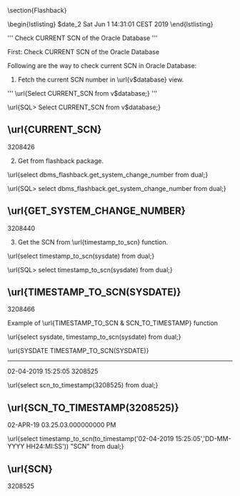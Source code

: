 \section{Flashback}

\begin{lstlisting}
$date_2
Sat Jun  1 14:31:01 CEST 2019
\end{lstlisting}

'''
Check CURRENT SCN of the Oracle Database
'''

First: Check CURRENT SCN of the Oracle Database

Following are the way to check current SCN in Oracle Database:

1. Fetch the current SCN number in \url{v$database} view.

'''
\url{Select CURRENT_SCN from v$database;}
'''

\url{SQL> Select CURRENT_SCN from v$database;}

\url{CURRENT_SCN}
-----------
3208426

2. Get from flashback package.

\url{select dbms_flashback.get_system_change_number from dual;}


\url{SQL> select dbms_flashback.get_system_change_number from dual;}

\url{GET_SYSTEM_CHANGE_NUMBER}
------------------------
3208440

3. Get the SCN from \url{timestamp_to_scn} function.

\url{select timestamp_to_scn(sysdate) from dual;}

 
\url{SQL> select timestamp_to_scn(sysdate) from dual;}

\url{TIMESTAMP_TO_SCN(SYSDATE)}
-------------------------
3208466

Example of \url{TIMESTAMP_TO_SCN & SCN_TO_TIMESTAMP} function

\url{select sysdate, timestamp_to_scn(sysdate) from dual;}

\url{SYSDATE TIMESTAMP_TO_SCN(SYSDATE)}
------------------- -------------------------
02-04-2019 15:25:05 3208525

\url{select scn_to_timestamp(3208525) from dual;}

\url{SCN_TO_TIMESTAMP(3208525)}
-----------------------------------------------
02-APR-19 03.25.03.000000000 PM

\url{select timestamp_to_scn(to_timestamp('02-04-2019 15:25:05','DD-MM-YYYY HH24:MI:SS')) "SCN" from dual;}

\url{SCN}
----------
3208525
